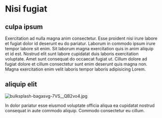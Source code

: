# Nisi fugiat

## culpa ipsum

Exercitation ad nulla magna anim consectetur. Esse proident nisi irure labore et fugiat dolor id deserunt eu do pariatur. Laborum in commodo ipsum irure tempor labore sit enim. Sit laborum magna exercitation quis in anim aliquip et id est. Nostrud elit sunt labore cupidatat duis laboris exercitation voluptate. Amet sunt consequat do occaecat fugiat ut. Cillum dolore ad fugiat dolore et cillum consectetur sunt enim deserunt quis magna non. Magna exercitation enim velit laboris tempor laboris adipisicing Lorem.

## aliquip elit

<img class="bordered" src="/_merged_assets/_static/images/bulksplash-bagasvg-7VS__QB2vo4.jpg" alt="bulksplash-bagasvg-7VS__QB2vo4.jpg" />

In dolor pariatur esse eiusmod voluptate officia aliqua ea cupidatat nostrud consequat in aute commodo aliquip. Commodo consectetur eu cillum.